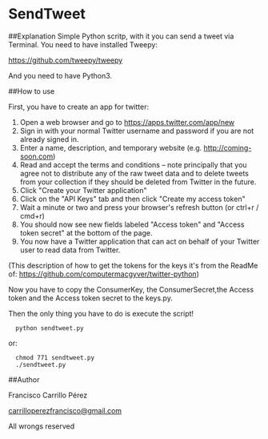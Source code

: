 # SendTweet

##Explanation
Simple Python scritp, with it you can send a tweet via Terminal. You need to have installed Tweepy: 

https://github.com/tweepy/tweepy

And you need to have Python3.

##How to use

First, you have to create an app for twitter:

1. Open a web browser and go to https://apps.twitter.com/app/new
2. Sign in with your normal Twitter username and password if you are not already signed in.
3. Enter a name, description, and temporary website (e.g. http://coming-soon.com)
4. Read and accept the terms and conditions – note principally that you agree not to distribute any of the raw tweet data and to delete tweets from your collection if they should be deleted from Twitter in the future.
5. Click "Create your Twitter application"
6. Click on the "API Keys" tab and then click "Create my access token"
7. Wait a minute or two and press your browser's refresh button (or ctrl+r / cmd+r)
8. You should now see new fields labeled "Access token" and "Access token secret" at the bottom of the page.
9. You now have a Twitter application that can act on behalf of your Twitter user to read data from Twitter.

(This description of how to get the tokens for the keys it's from the ReadMe of: https://github.com/computermacgyver/twitter-python)

Now you have to copy the ConsumerKey, the ConsumerSecret,the Access token and the Access token secret to the keys.py.

Then the only thing you have to do is execute the script!

```
  python sendtweet.py
```

or:

```
  chmod 771 sendtweet.py
  ./sendtweet.py
```

##Author

Francisco Carrillo Pérez

carrilloperezfrancisco@gmail.com

All wrongs reserved
